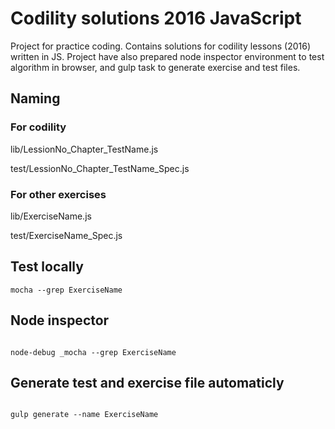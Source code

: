 # Codility solutions 2016 JavaScript

Project for practice coding. Contains solutions for codility lessons (2016) written in JS. Project have also prepared
node inspector environment to test algorithm in browser, and gulp task to generate exercise and test files.


## Naming

### For codility

lib/LessionNo_Chapter_TestName.js

test/LessionNo_Chapter_TestName_Spec.js

### For other exercises

lib/ExerciseName.js

test/ExerciseName_Spec.js

## Test locally

```
mocha --grep ExerciseName

```

## Node inspector

```

node-debug _mocha --grep ExerciseName

```

## Generate test and exercise file automaticly

```

gulp generate --name ExerciseName

```